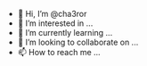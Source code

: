 - 👋 Hi, I’m @cha3ror
- 👀 I’m interested in ...
- 🌱 I’m currently learning ...
- 💞️ I’m looking to collaborate on ...
- 📫 How to reach me ...

<!---
cha3ror/cha3ror is a ✨ special ✨ repository because its `README.md` (this file) appears on your GitHub profile.
You can click the Preview link to take a look at your changes.
--->
